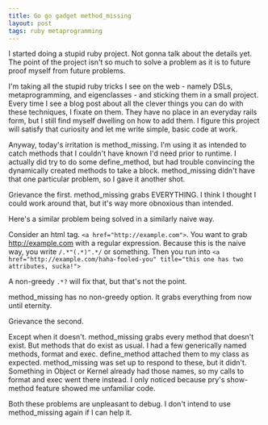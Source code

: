 ```yaml
---
title: Go go gadget method_missing
layout: post
tags: ruby metaprogramming 
---
```


I started doing a stupid ruby project.  Not gonna talk about the details yet.  The point of the project isn't so much to solve a problem as it is to future proof myself from future problems.  

I'm taking all the stupid ruby tricks I see on the web - namely DSLs, metaprogramming, and eigenclasses - and sticking them in a small project.  Every time I see a blog post about all the clever things you can do with these techniques, I fixate on them.  They have no place in an everyday rails form, but I still find myself dwelling on how to add them.  I figure this project will satisfy that curiosity and let me write simple, basic code at work.

Anyway, today's irritation is method_missing.  I'm using it as intended to catch methods that I couldn't have known I'd need prior to runtime.  I actually did try to do some define_method, but had trouble convincing the dynamically created methods to take a block.  method_missing didn't have that one particular problem, so I gave it another shot.

Grievance the first.  method_missing grabs EVERYTHING.  I think I thought I could work around that, but it's way more obnoxious than intended.  

Here's a similar problem being solved in a similarly naive way.

Consider an html tag.  `<a href="http://example.com">`.  You want to grab http://example.com with a regular expression.  Because this is the naive way, you write `/.*"(.*)".*/` or something.  Then you run into `<a href="http://example.com/haha-fooled-you" title="this one has two attributes, sucka!">`  

A non-greedy `.*?` will fix that, but that's not the point.

method_missing has no non-greedy option.  It grabs everything from now until eternity.

Grievance the second.

Except when it doesn't.  method_missing grabs every method that doesn't exist.  But methods that do exist as usual.  I had a few generically named methods, format and exec.  define_method attached them to my class as expected.  method_missing was set up to respond to these, but it didn't.  Something in Object or Kernel already had those names, so my calls to format and exec went there instead.  I only noticed because pry's show-method feature showed me unfamiliar code.

Both these problems are unpleasant to debug.  I don't intend to use method_missing again if I can help it.
